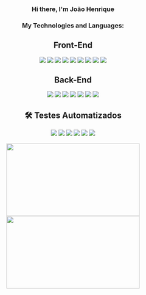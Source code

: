 


#### 

<div align='center'>
	<h3> Hi there, I'm João Henrique</h3>
	<h3>My Technologies and Languages:</h3>
  <div>
    <h2>Front-End</h2>
    <img src="https://img.shields.io/badge/-html5-0D1117?style=for-the-badge&logo=html5&logoColor=33afc4" />
    <img src="https://img.shields.io/badge/-css-0D1117?style=for-the-badge&logo=css3&logoColor=33afc4" />
    <img src="https://img.shields.io/badge/-JavaScript-0D1117?style=for-the-badge&logo=JavaScript&logoColor=33afc4" />
    <img src="https://img.shields.io/badge/-react-0D1117?style=for-the-badge&logo=react&logoColor=33afc4" />
    <img src="https://img.shields.io/badge/-react%20router-0D1117?style=for-the-badge&logo=react-router&logoColor=33afc4" />
    <img src="https://img.shields.io/badge/-bootstrap-0D1117?style=for-the-badge&logo=bootstrap&logoColor=33afc4" />
    <img src="https://img.shields.io/badge/-redux-0D1117?style=for-the-badge&logo=redux&logoColor=33afc4" />
    <img src="https://img.shields.io/badge/styled--components-0D1117?style=for-the-badge&logo=styled-components&logoColor=33afc4" />
    <img src="https://img.shields.io/badge/-typescript-0D1117?style=for-the-badge&logo=typescript&logoColor=33afc4" />
  </div>
  <div>
    <h2>Back-End</h2>
    <img src="https://img.shields.io/badge/-mysql-0D1117?style=for-the-badge&logo=mysql&logoColor=33afc4" />
    <img src="https://img.shields.io/badge/-node.js-0D1117?style=for-the-badge&logo=nodedotjs&logoColor=33afc4" />
    <img src="https://img.shields.io/badge/-typescript-0D1117?style=for-the-badge&logo=typescript&logoColor=33afc4" />
    <img src="https://img.shields.io/badge/-express.js-0D1117?style=for-the-badge&logo=express&logoColor=33afc4" />
    <img src="https://img.shields.io/badge/sequelize.js-0D1117?style=for-the-badge&logo=sequelize&logoColor=33afc4" />
    <img src="https://img.shields.io/badge/-docker-0D1117?style=for-the-badge&logo=docker&logoColor=33afc4" />
    <img src="https://img.shields.io/badge/-mongodb-0D1117?style=for-the-badge&logo=mongodb&logoColor=33afc4" />
  </div>
  <div>
    <h2>🛠 Testes Automatizados</h2>
    <img src="https://img.shields.io/badge/mocha.js-0D1117?style=for-the-badge&logo=mocha&logoColor=33afc4" />
    <img src="https://img.shields.io/badge/chai.js-0D1117?style=for-the-badge&logo=chai&logoColor=33afc4" />
    <img src="https://img.shields.io/badge/Sinon.js-0D1117?style=for-the-badge&logo=Sinon&logoColor=33afc4" />
    <img src="https://img.shields.io/badge/testing%20library-0D1117?style=for-the-badge&logo=testing-library&logoColor=33afc4" />
    <img src="https://img.shields.io/badge/-jest-0D1117?style=for-the-badge&logo=jest&logoColor=33afc4" />
    <img src="https://img.shields.io/badge/Cypress-0D1117?style=for-the-badge&logo=cypress&logoColor=33afc4" />
  </div>
  <br>
  <div>
    <img height="190em" src="https://github-readme-stats.vercel.app/api?username=JoaoHenriqueAlmeida&show_icons=true&theme=tokyonight" width="350"/>
    <img height="190em" src="https://github-readme-stats.vercel.app/api/top-langs/?username=JoaoHenriqueAlmeida&layout=compact&theme=tokyonight" width="350"/>
  </div>
</div>
